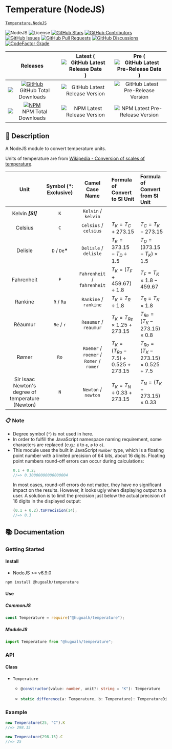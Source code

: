 # Temperature (NodeJS)

[`Temperature.NodeJS`](https://github.com/hugoalh-studio/temperature-nodejs)

![NodeJS](https://img.shields.io/badge/NodeJS-339933?logo=nodedotjs&logoColor=ffffff&style=flat-square "NodeJS")
![License](https://img.shields.io/static/v1?label=License&message=MIT&style=flat-square "License")
[![GitHub Stars](https://img.shields.io/github/stars/hugoalh-studio/temperature-nodejs?label=Stars&logo=github&logoColor=ffffff&style=flat-square "GitHub Stars")](https://github.com/hugoalh-studio/temperature-nodejs/stargazers)
[![GitHub Contributors](https://img.shields.io/github/contributors/hugoalh-studio/temperature-nodejs?label=Contributors&logo=github&logoColor=ffffff&style=flat-square "GitHub Contributors")](https://github.com/hugoalh-studio/temperature-nodejs/graphs/contributors)
[![GitHub Issues](https://img.shields.io/github/issues-raw/hugoalh-studio/temperature-nodejs?label=Issues&logo=github&logoColor=ffffff&style=flat-square "GitHub Issues")](https://github.com/hugoalh-studio/temperature-nodejs/issues)
[![GitHub Pull Requests](https://img.shields.io/github/issues-pr-raw/hugoalh-studio/temperature-nodejs?label=Pull%20Requests&logo=github&logoColor=ffffff&style=flat-square "GitHub Pull Requests")](https://github.com/hugoalh-studio/temperature-nodejs/pulls)
[![GitHub Discussions](https://img.shields.io/github/discussions/hugoalh-studio/temperature-nodejs?label=Discussions&logo=github&logoColor=ffffff&style=flat-square "GitHub Discussions")](https://github.com/hugoalh-studio/temperature-nodejs/discussions)
[![CodeFactor Grade](https://img.shields.io/codefactor/grade/github/hugoalh-studio/temperature-nodejs?label=Grade&logo=codefactor&logoColor=ffffff&style=flat-square "CodeFactor Grade")](https://www.codefactor.io/repository/github/hugoalh-studio/temperature-nodejs)

| **Releases** | **Latest** (![GitHub Latest Release Date](https://img.shields.io/github/release-date/hugoalh-studio/temperature-nodejs?label=&style=flat-square "GitHub Latest Release Date")) | **Pre** (![GitHub Latest Pre-Release Date](https://img.shields.io/github/release-date-pre/hugoalh-studio/temperature-nodejs?label=&style=flat-square "GitHub Latest Pre-Release Date")) |
|:-:|:-:|:-:|
| [![GitHub](https://img.shields.io/badge/GitHub-181717?logo=github&logoColor=ffffff&style=flat-square "GitHub")](https://github.com/hugoalh-studio/temperature-nodejs/releases) ![GitHub Total Downloads](https://img.shields.io/github/downloads/hugoalh-studio/temperature-nodejs/total?label=&style=flat-square "GitHub Total Downloads") | ![GitHub Latest Release Version](https://img.shields.io/github/release/hugoalh-studio/temperature-nodejs?sort=semver&label=&style=flat-square "GitHub Latest Release Version") | ![GitHub Latest Pre-Release Version](https://img.shields.io/github/release/hugoalh-studio/temperature-nodejs?include_prereleases&sort=semver&label=&style=flat-square "GitHub Latest Pre-Release Version") |
| [![NPM](https://img.shields.io/badge/NPM-CB3837?logo=npm&logoColor=ffffff&style=flat-square "NPM")](https://www.npmjs.com/package/@hugoalh/temperature) ![NPM Total Downloads](https://img.shields.io/npm/dt/@hugoalh/temperature?label=&style=flat-square "NPM Total Downloads") | ![NPM Latest Release Version](https://img.shields.io/npm/v/@hugoalh/temperature/latest?label=&style=flat-square "NPM Latest Release Version") | ![NPM Latest Pre-Release Version](https://img.shields.io/npm/v/@hugoalh/temperature/pre?label=&style=flat-square "NPM Latest Pre-Release Version") |

## 📝 Description

A NodeJS module to convert temperature units.

Units of temperature are from [Wikipedia - Conversion of scales of temperature](https://en.wikipedia.org/wiki/Conversion_of_scales_of_temperature).

| **Unit** | **Symbol (\*: Exclusive)** | **Camel Case Name** | **Formula of Convert to SI Unit** | **Formula of Convert from SI Unit** |
|:-:|:-:|:-:|:--|:--|
| Kelvin ***\[SI\]*** | `K` | `Kelvin` / `kelvin` |  |  |
| Celsius | `C` | `Celsius` / `celsius` | $T_{K} = T_{C} + 273.15$ | $T_{C} = T_{K} - 273.15$ |
| Delisle | `D` / `De`**\*** | `Delisle` / `delisle` | $T_{K} = 373.15 - T_{D} \div 1.5$ | $T_{D} = \left( 373.15 - T_{K} \right) \times 1.5$ |
| Fahrenheit | `F` | `Fahrenheit` / `fahrenheit` | $T_{K} = \left( T_{F} + 459.67 \right) \div 1.8$ | $T_{F} = T_{K} \times 1.8 - 459.67$ |
| Rankine | `R` / `Ra` | `Rankine` / `rankine` | $T_{K} = T_{R} \div 1.8$ | $T_{R} = T_{K} \times 1.8$ |
| Réaumur | `Re` / `r` | `Reaumur` / `reaumur` | $T_{K} = T_{Re} \times 1.25 + 273.15$ | $T_{Re} = \left( T_{K} - 273.15 \right) \times 0.8$ |
| Rømer | `Ro` | `Roemer` / `roemer` / `Romer` / `romer` | $T_{K} = \left( T_{Ro} - 7.5 \right) \div 0.525 + 273.15$ | $T_{Ro} = \left( T_{K} - 273.15 \right) \times 0.525 + 7.5$ |
| Sir Isaac Newton's degree of temperature (Newton) | `N` | `Newton` / `newton` | $T_{K} = T_{N} \div 0.33 + 273.15$ | $T_{N} = \left( T_{K} - 273.15 \right) \times 0.33$ |

### 📋 Note

- Degree symbol (`°`) is not used in here.
- In order to fulfill the JavaScript namespace naming requirement, some characters are replaced (e.g.: `é` to `e`, `ø` to `o`).
- This module uses the built in JavaScript `Number` type, which is a floating point number with a limited precision of 64 bits, about 16 digits. Floating point numbers round-off errors can occur during calculations:
  ```js
  0.1 + 0.2;
  //=> 0.30000000000000004
  ```
  In most cases, round-off errors do not matter, they have no significant impact on the results. However, it looks ugly when displaying output to a user. A solution is to limit the precision just below the actual precision of 16 digits in the displayed output:
  ```js
  (0.1 + 0.2).toPrecision(14);
  //=> 0.3
  ```

## 📚 Documentation

### Getting Started

#### Install

- NodeJS >= v6.9.0

```sh
npm install @hugoalh/temperature
```

#### Use

##### CommonJS

```js
const Temperature = require("@hugoalh/temperature");
```

##### ModuleJS

```js
import Temperature from "@hugoalh/temperature";
```

### API

#### Class

<ul>
<li><code>Temperature</code></li>
<ul>
<li>

```ts
@constructor(value: number, unit?: string = "K"): Temperature
```

</li>
<li>

```ts
static difference(a: Temperature, b: Temperature): TemperatureDifference
```

</li>
</ul>
</ul>

### Example

```js
new Temperature(25, "C").K
//=> 298.15

new Temperature(298.15).C
//=> 25
```
